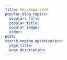 ```yaml
---
title: Uncategorized
popular_blog_topics:
  popular: false
  popular_title:
  popular_image:
  order:
post:
search_engine_optimization:
  page_title:
  page_description:
---
```

